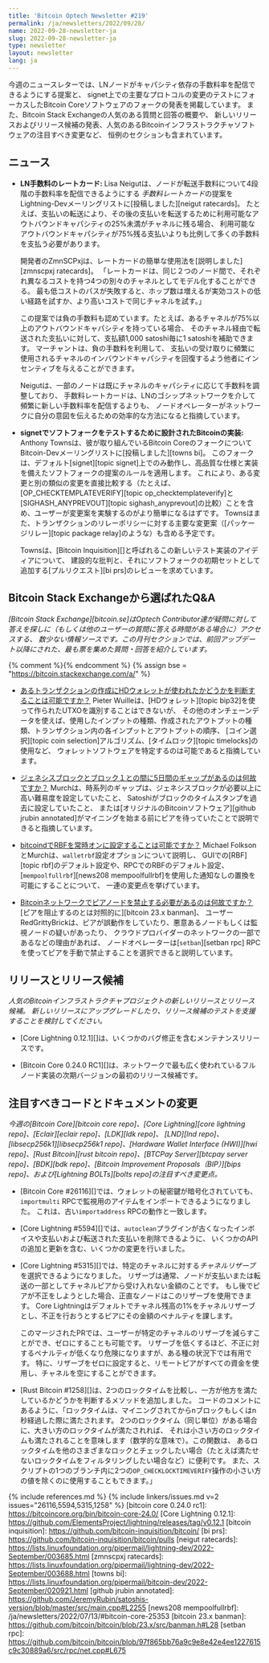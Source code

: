 ```yaml
---
title: 'Bitcoin Optech Newsletter #219'
permalink: /ja/newsletters/2022/09/28/
name: 2022-09-28-newsletter-ja
slug: 2022-09-28-newsletter-ja
type: newsletter
layout: newsletter
lang: ja
---
```

今週のニュースレターでは、LNノードがキャパシティ依存の手数料率を配信できるようにする提案と、
signet上での主要なプロトコルの変更のテストにフォーカスしたBitcoin Coreソフトウェアのフォークの発表を掲載しています。
また、Bitcoin Stack Exchangeの人気のある質問と回答の概要や、
新しいリリースおよびリリース候補の発表、人気のあるBitcoinインフラストラクチャソフトウェアの注目すべき変更など、
恒例のセクションも含まれています。

## ニュース

- **LN手数料のレートカード:** Lisa Neigutは、ノードが転送手数料について4段階の手数料率を配信できるようにする
  *手数料レートカード*の提案をLightning-Devメーリングリストに[投稿しました][neigut ratecards]。
  たとえば、支払いの転送により、その後の支払いを転送するために利用可能なアウトバウンドキャパシティの25%未満がチャネルに残る場合、
  利用可能なアウトバウンドキャパシティが75%残る支払いよりも比例して多くの手数料を支払う必要があります。

  開発者のZmnSCPxjは、レートカードの簡単な使用法を[説明しました][zmnscpxj ratecards]。
  「レートカードは、同じ２つのノード間で、それぞれ異なるコストを持つ4つの別々のチャネルとしてモデル化することができる。
  最も低コストのパスが失敗すると、ホップ数は増えるが実効コストの低い経路を試すか、より高いコストで同じチャネルを試す。」

  この提案では負の手数料も認めています。たとえば、あるチャネルが75%以上のアウトバウンドキャパシティを持っている場合、
  そのチャネル経由で転送された支払いに対して、支払額1,000 satoshi毎に1 satoshiを補助できます。
  マーチャントは、負の手数料を利用して、
  支払いの受け取りに頻繁に使用されるチャネルのインバウンドキャパシティを回復するよう他者にインセンティブを与えることができます。

  Neigutは、一部のノードは既にチャネルのキャパシティに応じて手数料を調整しており、
  手数料レートカードは、LNのゴシップネットワークを介して頻繁に新しい手数料率を配信するよりも、
  ノードオペレーターがネットワークに自分の意図を伝えるための効率的な方法になると指摘しています。

- **signetでソフトフォークをテストするために設計されたBitcoinの実装:**
  Anthony Townsは、彼が取り組んでいるBitcoin CoreのフォークについてBitcoin-Devメーリングリストに[投稿しました][towns bi]。
  このフォークは、デフォルト[signet][topic signet]上でのみ動作し、高品質な仕様と実装を備えたソフトフォークの提案のルールを適用します。
  これにより、ある変更と別の類似の変更を直接比較する（たとえば、[OP_CHECKTEMPLATEVERIFY][topic op_checktemplateverify]と
  [SIGHASH_ANYPREVOUT][topic sighash_anyprevout]の比較）ことを含め、ユーザーが変更案を実験するのがより簡単になるはずです。
  Townsはまた、トランザクションのリレーポリシーに対する主要な変更案（[パッケージリレー][topic package relay]のような）も含める予定です。

    Townsは、[Bitcoin Inquisition][]と呼ばれるこの新しいテスト実装のアイディアについて、
    建設的な批判と、それにソフトフォークの初期セットとして追加する[プルリクエスト][bi prs]のレビューを求めています。

## Bitcoin Stack Exchangeから選ばれたQ&A

*[Bitcoin Stack Exchange][bitcoin.se]はOptech Contributor達が疑問に対して答えを探しに（もしくは他のユーザーの質問に答える時間がある場合に）アクセスする、
数少ない情報ソースです。この月刊セクションでは、前回アップデート以降にされた、最も票を集めた質問・回答を紹介しています。*

{% comment %}<!-- https://bitcoin.stackexchange.com/search?tab=votes&q=created%3a1m..%20is%3aanswer -->{% endcomment %}
{% assign bse = "https://bitcoin.stackexchange.com/a/" %}

- [<!--is-it-possible-to-determine-whether-an-hd-wallet-was-used-to-create-a-given-transaction-->あるトランザクションの作成にHDウォレットが使われたかどうかを判断することは可能ですか？]({{bse}}115311)
  Pieter Wuilleは、[HDウォレット][topic bip32]を使って作られたUTXOを識別することはできないが、
  その他のオンチェーンデータを使えば、使用したインプットの種類、作成されたアウトプットの種類、トランザクション内の各インプットとアウトプットの順序、
  [コイン選択][topic coin selection]アルゴリズム、[タイムロック][topic timelocks]の使用など、
  ウォレットソフトウェアを特定するのは可能であると指摘しています。

- [<!--why-is-there-a-5-day-gap-between-the-genesis-block-and-block-1-->ジェネシスブロックとブロック１との間に5日間のギャップがあるのは何故ですか？]({{bse}}115344)
  Murchは、時系列のギャップは、ジェネシスブロックが必要以上に高い難易度を設定していたこと、
  Satoshiがブロックのタイムスタンプを過去に設定していたこと、
  または[オリジナルのBitcoinソフトウェア][github jrubin annotated]がマイニングを始まる前にピアを待っていたことで説明できると指摘しています。

- [<!--is-it-possible-to-set-rbf-as-always-on-in-bitcoind-->bitcoindでRBFを常時オンに設定することは可能ですか？]({{bse}}115360)
  Michael FolksonとMurchは、`walletrbf`設定オプションについて説明し、
  GUIでの[RBF][topic rbf]のデフォルト設定や、RPCでのRBFのデフォルト設定、
  [`mempoolfullrbf`][news208 mempoolfullrbf]を使用した通知なしの置換を可能にすることについて、
  一連の変更点を挙げています。

- [<!--why-would-i-need-to-ban-peer-nodes-on-the-bitcoin-network-->Bitcoinネットワークでピアノードを禁止する必要があるのは何故ですか？]({{bse}}115183)
  [ピアを阻止するのとは対照的に][bitcoin 23.x banman]、
  ユーザーRedGrittyBrickは、ピアが誤動作をしていたり、悪意あるノードもしくは監視ノードの疑いがあったり、
  クラウドプロバイダーのネットワークの一部であるなどの理由があれば、
  ノードオペレーターは[`setban`][setban rpc] RPCを使ってピアを手動で禁止することを選択できると説明しています。

## リリースとリリース候補

*人気のBitcoinインフラストラクチャプロジェクトの新しいリリースとリリース候補。
新しいリリースにアップグレードしたり、リリース候補のテストを支援することを検討してください。*

- [Core Lightning 0.12.1][]は、いくつかのバグ修正を含むメンテナンスリリースです。

- [Bitcoin Core 0.24.0 RC1][]は、ネットワークで最も広く使われているフルノード実装の次期バージョンの最初のリリース候補です。

## 注目すべきコードとドキュメントの変更

*今週の[Bitcoin Core][bitcoin core repo]、[Core
Lightning][core lightning repo]、[Eclair][eclair repo]、[LDK][ldk repo]、
[LND][lnd repo]、[libsecp256k1][libsecp256k1 repo]、[Hardware Wallet
Interface (HWI)][hwi repo]、[Rust Bitcoin][rust bitcoin repo]、[BTCPay
Server][btcpay server repo]、[BDK][bdk repo]、[Bitcoin Improvement
Proposals（BIP）][bips repo]、および[Lightning BOLTs][bolts repo]の注目すべき変更点。*

- [Bitcoin Core #26116][]では、ウォレットの秘密鍵が暗号化されていても、
  `importmulti` RPCで監視用のアイテムをインポートできるようになりました。
  これは、古い`importaddress` RPCの動作と一致します。

- [Core Lightning #5594][]では、`autoclean`プラグインが古くなったインボイスや支払いおよび転送された支払いを削除できるように、
  いくつかのAPIの追加と更新を含む、いくつかの変更を行いました。

- [Core Lightning #5315][]では、特定のチャネルに対する*チャネルリザーブ*を選択できるようになりました。
  リザーブは通常、ノードが支払いまたは転送の一部としてチャネルピアから受け入れない金額のことです。
  もし後でピアが不正をしようとした場合、正直なノードはこのリザーブを使用できます。
  Core Lightningはデフォルトでチャネル残高の1%をチャネルリザーブとし、不正を行おうとするピアにその金額のペナルティを課します。

  このマージされたPRでは、ユーザーが特定のチャネルのリザーブを減らすことができ、ゼロにすることも可能です。
  リザーブを低くするほど、不正に対するペナルティが低くなり危険になりますが、ある種の状況下では有用です。
  特に、リザーブをゼロに設定すると、リモートピアがすべての資金を使用し、チャネルを空にすることができます。

- [Rust Bitcoin #1258][]は、2つのロックタイムを比較し、一方が他方を満たしているかどうかを判断するメソッドを追加しました。
  コードのコメントにあるように、「ロックタイムは、マイニングされてからnブロックもしくはn秒経過した際に満たされます。
  2つのロックタイム（同じ単位）がある場合に、大きい方のロックタイムが満たされれば、
  それは小さい方のロックタイムも満たされることを意味します（数学的な意味で）。この関数は、
  あるロックタイムを他のさまざまなロックとチェックしたい場合（たとえば満たせないロックタイムをフィルタリングしたい場合など）に便利です。
  また、スクリプトの1つのブランチ内に2つの`OP_CHECKLOCKTIMEVERIFY`操作の小さい方の値を除くのに使用することもできます。」

{% include references.md %}
{% include linkers/issues.md v=2 issues="26116,5594,5315,1258" %}
[bitcoin core 0.24.0 rc1]: https://bitcoincore.org/bin/bitcoin-core-24.0/
[Core Lightning 0.12.1]: https://github.com/ElementsProject/lightning/releases/tag/v0.12.1
[bitcoin inquisition]: https://github.com/bitcoin-inquisition/bitcoin/
[bi prs]: https://github.com/bitcoin-inquisition/bitcoin/pulls
[neigut ratecards]: https://lists.linuxfoundation.org/pipermail/lightning-dev/2022-September/003685.html
[zmnscpxj ratecards]: https://lists.linuxfoundation.org/pipermail/lightning-dev/2022-September/003688.html
[towns bi]: https://lists.linuxfoundation.org/pipermail/bitcoin-dev/2022-September/020921.html
[github jrubin annotated]: https://github.com/JeremyRubin/satoshis-version/blob/master/src/main.cpp#L2255
[news208 mempoolfullrbf]: /ja/newsletters/2022/07/13/#bitcoin-core-25353
[bitcoin 23.x banman]: https://github.com/bitcoin/bitcoin/blob/23.x/src/banman.h#L28
[setban rpc]: https://github.com/bitcoin/bitcoin/blob/97f865bb76a9c9e8e42e4ee1227615c9c30889a6/src/rpc/net.cpp#L675